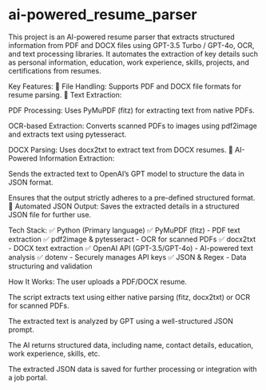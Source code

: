 # ai-powered_resume_parser
This project is an AI-powered resume parser that extracts structured information from PDF and DOCX files using GPT-3.5 Turbo / GPT-4o, OCR, and text processing libraries. It automates the extraction of key details such as personal information, education, work experience, skills, projects, and certifications from resumes.

Key Features:
🔹 File Handling: Supports PDF and DOCX file formats for resume parsing.
🔹 Text Extraction:

PDF Processing: Uses PyMuPDF (fitz) for extracting text from native PDFs.

OCR-based Extraction: Converts scanned PDFs to images using pdf2image and extracts text using pytesseract.

DOCX Parsing: Uses docx2txt to extract text from DOCX resumes.
🔹 AI-Powered Information Extraction:

Sends the extracted text to OpenAI’s GPT model to structure the data in JSON format.

Ensures that the output strictly adheres to a pre-defined structured format.
🔹 Automated JSON Output: Saves the extracted details in a structured JSON file for further use.

Tech Stack:
✅ Python (Primary language)
✅ PyMuPDF (fitz) - PDF text extraction
✅ pdf2image & pytesseract - OCR for scanned PDFs
✅ docx2txt - DOCX text extraction
✅ OpenAI API (GPT-3.5/GPT-4o) - AI-powered text analysis
✅ dotenv - Securely manages API keys
✅ JSON & Regex - Data structuring and validation

How It Works:
The user uploads a PDF/DOCX resume.

The script extracts text using either native parsing (fitz, docx2txt) or OCR for scanned PDFs.

The extracted text is analyzed by GPT using a well-structured JSON prompt.

The AI returns structured data, including name, contact details, education, work experience, skills, etc.

The extracted JSON data is saved for further processing or integration with a job portal.
